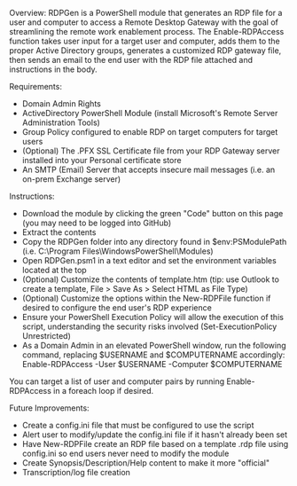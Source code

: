 Overview:
RDPGen is a PowerShell module that generates an RDP file for a user and computer to access a Remote Desktop Gateway with the goal of streamlining the remote work enablement process. The Enable-RDPAccess function takes user input for a target user and computer, adds them to the proper Active Directory groups, generates a customized RDP gateway file, then sends an email to the end user with the RDP file attached and instructions in the body.

Requirements:
- Domain Admin Rights
- ActiveDirectory PowerShell Module (install Microsoft's Remote Server Administration Tools)
- Group Policy configured to enable RDP on target computers for target users
- (Optional) The .PFX SSL Certificate file from your RDP Gateway server installed into your Personal certificate store
- An SMTP (Email) Server that accepts insecure mail messages (i.e. an on-prem Exchange server)

Instructions:
- Download the module by clicking the green "Code" button on this page (you may need to be logged into GitHub)
- Extract the contents
- Copy the RDPGen folder into any directory found in $env:PSModulePath (i.e. C:\Program Files\WindowsPowerShell\Modules)
- Open RDPGen.psm1 in a text editor and set the environment variables located at the top
- (Optional) Customize the contents of template.htm (tip: use Outlook to create a template, File > Save As > Select HTML as File Type)
- (Optional) Customize the options within the New-RDPFile function if desired to configure the end user's RDP experience 
- Ensure your PowerShell Execution Policy will allow the execution of this script, understanding the security risks involved (Set-ExecutionPolicy Unrestricted)
- As a Domain Admin in an elevated PowerShell window, run the following command, replacing $USERNAME and $COMPUTERNAME accordingly:
Enable-RDPAccess -User $USERNAME -Computer $COMPUTERNAME

You can target a list of user and computer pairs by running Enable-RDPAccess in a foreach loop if desired.

Future Improvements:
- Create a config.ini file that must be configured to use the script
- Alert user to modify/update the config.ini file if it hasn't already been set
- Have New-RDPFile create an RDP file based on a template .rdp file using config.ini so end users never need to modify the module
- Create Synopsis/Description/Help content to make it more "official"
- Transcription/log file creation